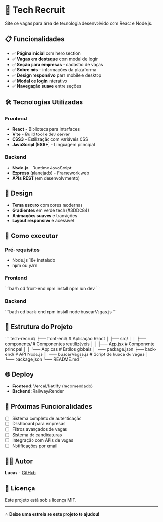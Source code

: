 # 🚀 Tech Recruit

Site de vagas para área de tecnologia desenvolvido com React e Node.js.

## 📋 Funcionalidades

- ✅ **Página inicial** com hero section
- ✅ **Vagas em destaque** com modal de login
- ✅ **Seção para empresas** - cadastro de vagas
- ✅ **Sobre nós** - informações da plataforma
- ✅ **Design responsivo** para mobile e desktop
- ✅ **Modal de login** interativo
- ✅ **Navegação suave** entre seções

## 🛠️ Tecnologias Utilizadas

### Frontend
- **React** - Biblioteca para interfaces
- **Vite** - Build tool e dev server
- **CSS3** - Estilização com variáveis CSS
- **JavaScript (ES6+)** - Linguagem principal

### Backend
- **Node.js** - Runtime JavaScript
- **Express** (planejado) - Framework web
- **APIs REST** (em desenvolvimento)

## 🎨 Design

- **Tema escuro** com cores modernas
- **Gradientes** em verde tech (#3DDC84)
- **Animações suaves** e transições
- **Layout responsivo** e acessível

## 🚀 Como executar

### Pré-requisitos
- Node.js 18+ instalado
- npm ou yarn

### Frontend
\`\`\`bash
cd front-end
npm install
npm run dev
\`\`\`

### Backend
\`\`\`bash
cd back-end
npm install
node buscarVagas.js
\`\`\`

## 📁 Estrutura do Projeto

\`\`\`
tech-recruit/
├── front-end/          # Aplicação React
│   ├── src/
│   │   ├── components/ # Componentes reutilizáveis
│   │   ├── App.jsx     # Componente principal
│   │   └── App.css     # Estilos globais
│   └── package.json
├── back-end/           # API Node.js
│   ├── buscarVagas.js  # Script de busca de vagas
│   └── package.json
└── README.md
\`\`\`

## 🌐 Deploy

- **Frontend**: Vercel/Netlify (recomendado)
- **Backend**: Railway/Render

## 📝 Próximas Funcionalidades

- [ ] Sistema completo de autenticação
- [ ] Dashboard para empresas
- [ ] Filtros avançados de vagas
- [ ] Sistema de candidaturas
- [ ] Integração com APIs de vagas
- [ ] Notificações por email

## 👨‍💻 Autor

**Lucas** - [GitHub](https://github.com/lucaZz092)

## 📄 Licença

Este projeto está sob a licença MIT.

---

⭐ **Deixe uma estrela se este projeto te ajudou!**
